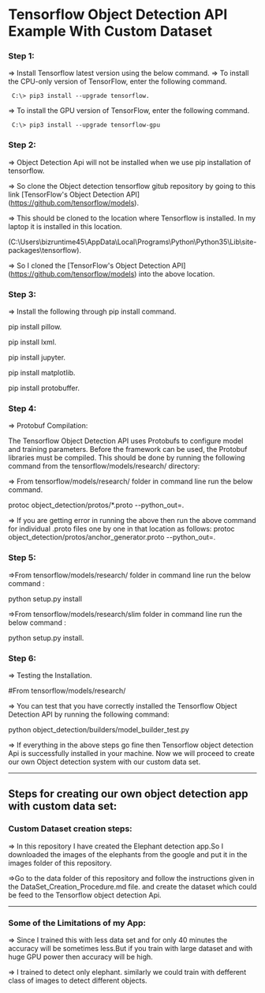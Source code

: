 # Tensorflow Object Detection API Example With Custom Dataset

### Step 1:

=> Install Tensorflow latest version using the below command.
=> To install the CPU-only version of TensorFlow, enter the following command.

     C:\> pip3 install --upgrade tensorflow.	
=> To install the GPU version of TensorFlow, enter the following command.

     C:\> pip3 install --upgrade tensorflow-gpu


		
### Step 2:

=> Object Detection Api will not be installed when we use pip installation of tensorflow. 

=> So clone the Object detection tensorflow gitub repository  by going to this link [TensorFlow's Object Detection API] (https://github.com/tensorflow/models).

=> This should be cloned to the location where Tensorflow is installed. In my laptop it is installed in this location.

   (C:\Users\bizruntime45\AppData\Local\Programs\Python\Python35\Lib\site-packages\tensorflow).
   
=> So I cloned the  [TensorFlow's Object Detection API] (https://github.com/tensorflow/models) into the above location.


   
### Step 3:

=> Install the following through pip install command.

pip install pillow.

pip install lxml.

pip install jupyter.

pip install matplotlib.

pip install protobuffer.


		
### Step 4:

=> Protobuf Compilation:

The Tensorflow Object Detection API uses Protobufs to configure model and training parameters. Before the framework can be used, the Protobuf libraries must be compiled. This should be done by running the following command from the tensorflow/models/research/ directory:

=> From tensorflow/models/research/  folder in command line   run the below command.

protoc object_detection/protos/*.proto --python_out=.  

=> If you are getting error in running the above then run the above command for individual .proto files one by one in that location as follows:
   protoc object_detection/protos/anchor_generator.proto --python_out=.

   
  
### Step 5:

=>From tensorflow/models/research/  folder in command line   run the below command :

python setup.py install
	 
=>From tensorflow/models/research/slim  folder in command line   run the below command :

python setup.py install.



	 
### Step 6:

=> Testing the Installation.

#From tensorflow/models/research/

=> You can test that you have correctly installed the Tensorflow Object Detection API by running the following command:

python object_detection/builders/model_builder_test.py

=> If everything in the above steps go fine then Tensorflow object detection Api is successfully installed in your machine. 
   Now we will	proceed to create our own Object detection system with our custom data set.

-------------------------------------------------------------------------------------------------------------------------------------------------

## Steps for creating our own object detection app with custom data set:

### Custom Dataset creation steps:

=> In this repository I have created the Elephant detection app.So I downloaded the images of the elephants from the google and put it in the images folder of this repository.

=>Go to the data folder of this repository and follow the instructions given in the DataSet_Creation_Procedure.md file.
  and create the dataset which could be feed to the Tensorflow object detection Api.

-------------------------------------------------------------------------------------------------------------------------------------------------

	
### Some of the Limitations of my App:

=> Since I trained this with less data set and for only 40 minutes the accuracy will be sometimes less.But if you train with large dataset and with huge GPU power then accuracy will be high.

=> I trained to detect only elephant. similarly we could train with defferent class of images to detect different objects.



